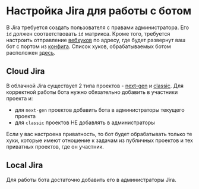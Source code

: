 # Настройка Jira для работы с ботом

В Jira требуется создать пользователя с правами администратора. Его `id` должен соответствовать `id` матрикса. Кроме того, требуется настроить отправление [вебхуков](https://developer.atlassian.com/server/jira/platform/webhooks/) по адресу, где будет развернут ваш бот с портом из [конфига](../../config.example.js). Список хуков, обрабатываемых ботом расположен [здесь](./webhooks-info.md).

## Cloud Jira

В облачной Jira существует 2 типа проектов - [next-gen](https://confluence.atlassian.com/jirasoftwarecloud/get-started-with-next-gen-projects-945104903.html) и [classic](https://confluence.atlassian.com/jirasoftwarecloud/create-a-project-in-your-new-jira-experience-937886053.html?_ga=2.195359916.1498656668.1545639220-550282915.1540463548). Для корректной работы бота нужно обязательно добавить в участники проекта и:
- для `next-gen` проектов добавить бота в администраторы текущего проекта
- для `classic` проектов НЕ добавлять в администраторы

Если у вас настроена приватность, то бот будет обрабатывать только те хуки, которые имеют отношение к задачам из публичных проектов и тех приватных проектов, где он участник.

## Local Jira

Для работы бота достаточно добавить его в администраторы Jira.
